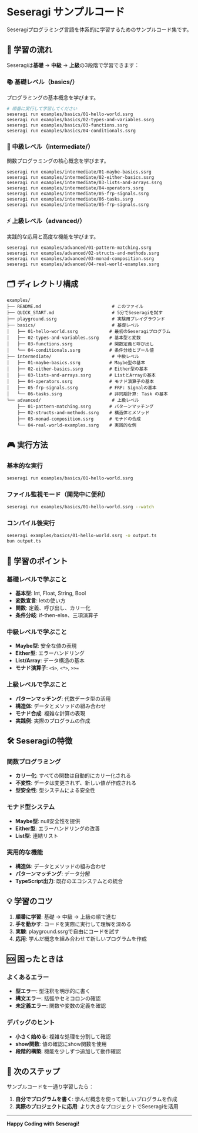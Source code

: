 # Seseragi サンプルコード

Seseragiプログラミング言語を体系的に学習するためのサンプルコード集です。

## 🎯 学習の流れ

Seseragiは**基礎** → **中級** → **上級**の3段階で学習できます：

### 📚 基礎レベル（basics/）
プログラミングの基本概念を学びます。

```bash
# 順番に実行して学習してください
seseragi run examples/basics/01-hello-world.ssrg
seseragi run examples/basics/02-types-and-variables.ssrg
seseragi run examples/basics/03-functions.ssrg
seseragi run examples/basics/04-conditionals.ssrg
```

### 🚀 中級レベル（intermediate/）
関数プログラミングの核心概念を学びます。

```bash
seseragi run examples/intermediate/01-maybe-basics.ssrg
seseragi run examples/intermediate/02-either-basics.ssrg
seseragi run examples/intermediate/03-lists-and-arrays.ssrg
seseragi run examples/intermediate/04-operators.ssrg
seseragi run examples/intermediate/05-frp-signals.ssrg
seseragi run examples/intermediate/06-tasks.ssrg
seseragi run examples/intermediate/05-frp-signals.ssrg
```

### ⚡ 上級レベル（advanced/）
実践的な応用と高度な機能を学びます。

```bash
seseragi run examples/advanced/01-pattern-matching.ssrg
seseragi run examples/advanced/02-structs-and-methods.ssrg
seseragi run examples/advanced/03-monad-composition.ssrg
seseragi run examples/advanced/04-real-world-examples.ssrg
```

## 🗂️ ディレクトリ構成

```
examples/
├── README.md                           # このファイル
├── QUICK_START.md                      # 5分でSeseragiを試す
├── playground.ssrg                     # 実験用プレイグラウンド
├── basics/                             # 基礎レベル
│   ├── 01-hello-world.ssrg            # 最初のSeseragiプログラム
│   ├── 02-types-and-variables.ssrg    # 基本型と変数
│   ├── 03-functions.ssrg              # 関数定義と呼び出し
│   └── 04-conditionals.ssrg           # 条件分岐とブール値
├── intermediate/                       # 中級レベル
│   ├── 01-maybe-basics.ssrg           # Maybe型の基本
│   ├── 02-either-basics.ssrg          # Either型の基本
│   ├── 03-lists-and-arrays.ssrg       # ListとArrayの基本
│   ├── 04-operators.ssrg              # モナド演算子の基本
│   ├── 05-frp-signals.ssrg            # FRP: Signalの基本
│   └── 06-tasks.ssrg                  # 非同期計算: Task の基本
└── advanced/                           # 上級レベル
    ├── 01-pattern-matching.ssrg       # パターンマッチング
    ├── 02-structs-and-methods.ssrg    # 構造体とメソッド
    ├── 03-monad-composition.ssrg      # モナドの合成
    └── 04-real-world-examples.ssrg    # 実践的な例
```

## 🎮 実行方法

### 基本的な実行
```bash
seseragi run examples/basics/01-hello-world.ssrg
```

### ファイル監視モード（開発中に便利）
```bash
seseragi run examples/basics/01-hello-world.ssrg --watch
```

### コンパイル後実行
```bash
seseragi examples/basics/01-hello-world.ssrg -o output.ts
bun output.ts
```

## 📖 学習のポイント

### 基礎レベルで学ぶこと
- **基本型**: Int, Float, String, Bool
- **変数宣言**: letの使い方
- **関数**: 定義、呼び出し、カリー化
- **条件分岐**: if-then-else、三項演算子

### 中級レベルで学ぶこと
- **Maybe型**: 安全な値の表現
- **Either型**: エラーハンドリング
- **List/Array**: データ構造の基本
- **モナド演算子**: `<$>`, `<*>`, `>>=`

### 上級レベルで学ぶこと
- **パターンマッチング**: 代数データ型の活用
- **構造体**: データとメソッドの組み合わせ
- **モナド合成**: 複雑な計算の表現
- **実践例**: 実際のプログラムの作成

## 🛠️ Seseragiの特徴

### 関数プログラミング
- **カリー化**: すべての関数は自動的にカリー化される
- **不変性**: データは変更されず、新しい値が作成される
- **型安全性**: 型システムによる安全性

### モナド型システム
- **Maybe型**: null安全性を提供
- **Either型**: エラーハンドリングの改善
- **List型**: 連結リスト

### 実用的な機能
- **構造体**: データとメソッドの組み合わせ
- **パターンマッチング**: データ分解
- **TypeScript出力**: 既存のエコシステムとの統合

## 💡 学習のコツ

1. **順番に学習**: 基礎 → 中級 → 上級の順で進む
2. **手を動かす**: コードを実際に実行して理解を深める
3. **実験**: playground.ssrgで自由にコードを試す
4. **応用**: 学んだ概念を組み合わせて新しいプログラムを作成

## 🆘 困ったときは

### よくあるエラー
- **型エラー**: 型注釈を明示的に書く
- **構文エラー**: 括弧やセミコロンの確認
- **未定義エラー**: 関数や変数の定義を確認

### デバッグのヒント
- **小さく始める**: 複雑な処理を分割して確認
- **show関数**: 値の確認にshow関数を使用
- **段階的構築**: 機能を少しずつ追加して動作確認

## 🚀 次のステップ

サンプルコードを一通り学習したら：

1. **自分でプログラムを書く**: 学んだ概念を使って新しいプログラムを作成
2. **実際のプロジェクトに応用**: より大きなプロジェクトでSeseragiを活用

---

**Happy Coding with Seseragi!**

